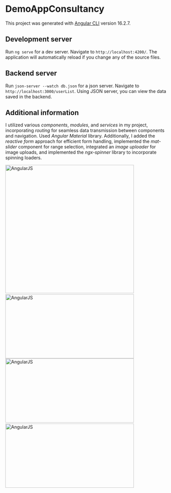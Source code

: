 # DemoAppConsultancy

This project was generated with [Angular CLI](https://github.com/angular/angular-cli) version 16.2.7.

## Development server

Run `ng serve` for a dev server. Navigate to `http://localhost:4200/`. The application will automatically reload if you change any of the source files.

## Backend server

Run `json-server --watch db.json` for a json server. Navigate to `http://localhost:3000/userList`. Using JSON server, you can view the data saved in the backend.

## Additional information

I utilized various *components*, *modules*, and *services* in my project, incorporating *routing* for seamless data transmission between components and navigation. Used *Angular Material* library. Additionally, I added the *reactive form* approach for efficient form handling, implemented the *mat-slider* component for range selection, integrated an *image uploader* for image uploads, and implemented the *ngx-spinner* library to incorporate spinning loaders.

<img src="https://res.cloudinary.com/dqnuzo6pl/image/upload/v1714721241/qh4lpbgdkdaufqatpnng.png" alt="AngularJS" width="400" height="400"/> &nbsp;
<img src="https://res.cloudinary.com/dqnuzo6pl/image/upload/v1714722209/jcbrxl4ktusygpqmiayy.png" alt="AngularJS" width="400" height="200"/>
<img src="https://res.cloudinary.com/dqnuzo6pl/image/upload/v1714722418/ft4pr4usexsbaxchcys0.png" alt="AngularJS" width="400" height="200"/> &nbsp;
<img src="https://res.cloudinary.com/dqnuzo6pl/image/upload/v1714722610/fw9ta9p5pv9ewdrdpsq9.png" alt="AngularJS" width="400" height="200"/>
